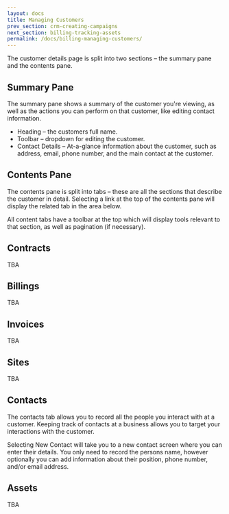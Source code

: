```yaml
---
layout: docs
title: Managing Customers
prev_section: crm-creating-campaigns
next_section: billing-tracking-assets
permalink: /docs/billing-managing-customers/
---
```


The customer details page is split into two sections – the summary pane and the contents pane.

## Summary Pane

The summary pane shows a summary of the customer you're viewing, as well as the actions you can perform on that customer, like editing contact information.

* Heading – the customers full name.
* Toolbar – dropdown for editing the customer.
* Contact Details – At-a-glance information about the customer, such as address, email, phone number, and the main contact at the customer.

## Contents Pane

The contents pane is split into tabs – these are all the sections that describe the customer in detail. Selecting a link at the top of the contents pane will display the related tab in the area below. 

All content tabs have a toolbar at the top which will display tools relevant to that section, as well as pagination (if necessary).

## Contracts

TBA

## Billings

TBA

## Invoices

TBA

## Sites

TBA

## Contacts

The contacts tab allows you to record all the people you interact with at a customer. Keeping track of contacts at a business allows you to target your interactions with the customer.

Selecting New Contact will take you to a new contact screen where you can enter their details. You only need to record the persons name, however optionally you can add information about their position, phone number, and/or email address.


## Assets

TBA